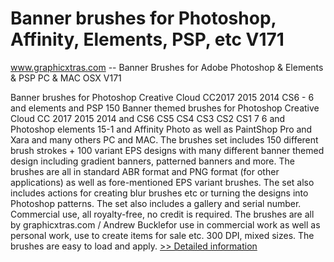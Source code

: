# Banner brushes for Photoshop, Affinity, Elements, PSP, etc V171
www.graphicxtras.com -- Banner Brushes for Adobe Photoshop & Elements & PSP PC & MAC OSX V171

Banner brushes for Photoshop Creative Cloud CC2017 2015 2014 CS6 - 6 and elements and PSP
150 Banner themed brushes for Photoshop Creative Cloud CC 2017 2015 2014 and CS6 CS5 CS4 CS3 CS2 CS1 7 6 and Photoshop elements 15-1 and Affinity Photo as well as PaintShop Pro and Xara and many others PC and MAC. The brushes set includes 150 different brush strokes + 100 variant EPS designs with many different banner themed design including gradient banners, patterned banners and more. The brushes are all in standard ABR format and PNG format (for other applications) as well as fore-mentioned EPS variant brushes. The set also includes actions for creating blur brushes etc or turning the designs into Photoshop patterns. The set also includes a gallery and serial number. Commercial use, all royalty-free, no credit is required. The brushes are all by graphicxtras.com / Andrew Bucklefor use in commercial work as well as personal work, use to create items for sale etc. 300 DPI, mixed sizes. The brushes are easy to load and apply.
[>> Detailed information](https://secure.shareit.com/shareit/product.html?productid=300576125&affiliateid=200057808)